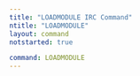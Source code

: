 ```yaml
---
title: "LOADMODULE IRC Command"
ntitle: "LOADMODULE"
layout: command
notstarted: true

command: LOADMODULE
---
```

